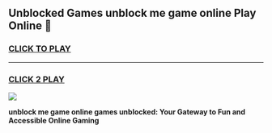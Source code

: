 
## Unblocked Games unblock me game online Play Online 👋
<h3>
<a href="https://news.freeplayer.one?title=unblock_me_game_online&ref=17F">CLICK TO PLAY</a></h3>
<hr>

<h3>
<a href="https://news.freeplayer.one?title=unblock_me_game_online&ref=17F">CLICK 2 PLAY</a>
  
</h3>

<a href="https://news.freeplayer.one?title=unblock_me_game_online&ref=17F/"><img src="https://clearcache.store/games.png"></a>


**unblock me game online games unblocked: Your Gateway to Fun and Accessible Online Gaming**
